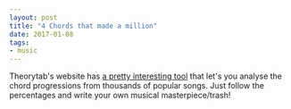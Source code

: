 ```yaml
---
layout: post
title: "4 Chords that made a million"
date: 2017-01-08
tags:
- music
---
```


Theorytab's website has <a href="http://www.hooktheory.com/trends" target="_blank">a pretty interesting tool</a> that let's you analyse the chord progressions from thousands of popular songs. Just follow the percentages and write your own musical masterpiece/trash!
